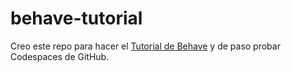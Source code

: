 # behave-tutorial
Creo este repo para hacer el [Tutorial de Behave](https://behave.readthedocs.io/en/latest/tutorial/) y de paso probar Codespaces de GitHub.


